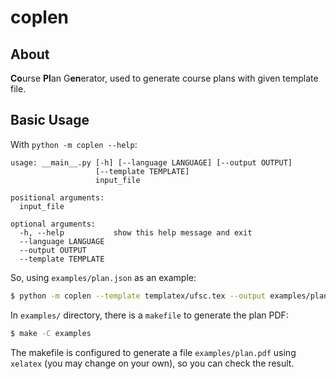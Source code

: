 coplen
======

About
-----

**Co**urse **Pl**an G**en**erator, used to generate course plans with given
template file.

Basic Usage
-----------

With `python -m coplen --help`:

```text
usage: __main__.py [-h] [--language LANGUAGE] [--output OUTPUT]
                   [--template TEMPLATE]
                   input_file

positional arguments:
  input_file

optional arguments:
  -h, --help           show this help message and exit
  --language LANGUAGE
  --output OUTPUT
  --template TEMPLATE
```

So, using `examples/plan.json` as an example:

```bash
$ python -m coplen --template templatex/ufsc.tex --output examples/plan.tex examples/plan.json
```

In `examples/` directory, there is a `makefile` to generate the plan PDF:

```bash
$ make -C examples
```

The makefile is configured to generate a file `examples/plan.pdf` using
`xelatex` (you may change on your own), so you can check the result.

